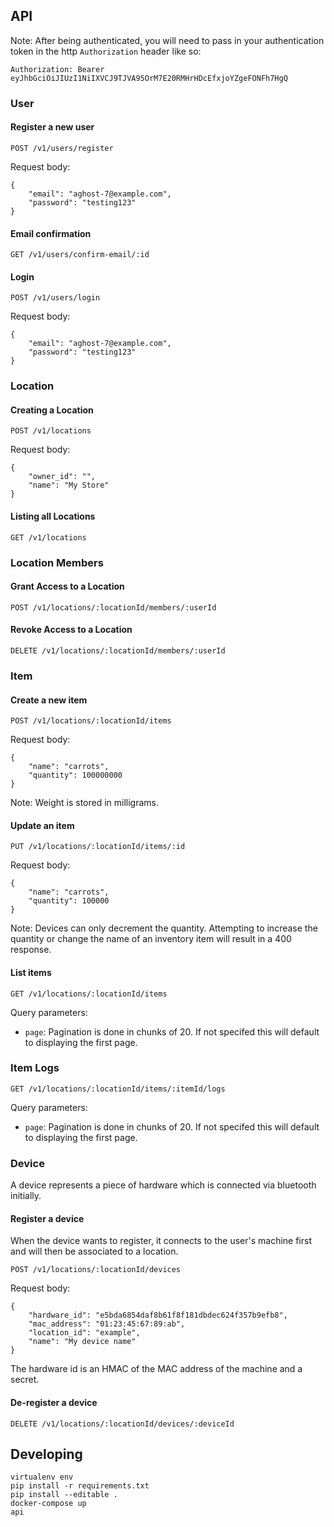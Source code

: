 ## API
Note: After being authenticated, you will need to pass in your authentication
token in the http `Authorization` header like so:

```
Authorization: Bearer eyJhbGciOiJIUzI1NiIXVCJ9TJVA95OrM7E20RMHrHDcEfxjoYZgeFONFh7HgQ
```

### User

#### Register a new user

```
POST /v1/users/register
```

Request body:
```
{
	"email": "aghost-7@example.com",
	"password": "testing123"
}
```

#### Email confirmation

```
GET /v1/users/confirm-email/:id
```

#### Login

```
POST /v1/users/login
```

Request body:
```
{
	"email": "aghost-7@example.com",
	"password": "testing123"
}
```

### Location

#### Creating a Location
```
POST /v1/locations
```

Request body:
```
{
	"owner_id": "",
	"name": "My Store"
}
```

#### Listing all Locations

```
GET /v1/locations
```

### Location Members

#### Grant Access to a Location

```
POST /v1/locations/:locationId/members/:userId
```

#### Revoke Access to a Location

```
DELETE /v1/locations/:locationId/members/:userId
```

### Item

#### Create a new item

```
POST /v1/locations/:locationId/items
```

Request body:
```
{
	"name": "carrots",
	"quantity": 100000000
}
```

Note: Weight is stored in milligrams.

#### Update an item

```
PUT /v1/locations/:locationId/items/:id
```

Request body:

```
{
	"name": "carrots",
	"quantity": 100000
}
```

Note: Devices can only decrement the quantity. Attempting to increase the
quantity or change the name of an inventory item will result in a 400 response.

#### List items

```
GET /v1/locations/:locationId/items
```

Query parameters:
- `page`: Pagination is done in chunks of 20. If not specifed this will default
to displaying the first page.

### Item Logs

```
GET /v1/locations/:locationId/items/:itemId/logs
```

Query parameters:
- `page`: Pagination is done in chunks of 20. If not specifed this will default
to displaying the first page.

### Device
A device represents a piece of hardware which is connected via bluetooth
initially.

#### Register a device
When the device wants to register, it connects to the user's machine first and
will then be associated to a location.

```
POST /v1/locations/:locationId/devices
```

Request body:
```
{
	"hardware_id": "e5bda6854daf8b61f8f181dbdec624f357b9efb8",
	"mac_address": "01:23:45:67:89:ab",
	"location_id": "example",
	"name": "My device name"
}
```

The hardware id is an HMAC of the MAC address of the machine and a secret.

#### De-register a device

```
DELETE /v1/locations/:locationId/devices/:deviceId
```

## Developing

```
virtualenv env
pip install -r requirements.txt
pip install --editable .
docker-compose up
api
```
